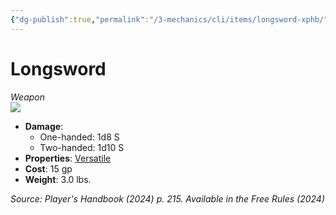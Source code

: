 ```yaml
---
{"dg-publish":true,"permalink":"/3-mechanics/cli/items/longsword-xphb/","tags":["ttrpg-cli/compendium/src/5e/xphb","ttrpg-cli/item/rarity/none","ttrpg-cli/item/weapon/martial","ttrpg-cli/item/weapon/melee"],"created":"2025-02-22T12:02:28.335-05:00","updated":"2025-02-24T21:42:02.546-05:00"}
---
```


# Longsword
*Weapon*  
![](3-Mechanics/CLI/items/img/longsword.webp#right)

- **Damage**:
  - One-handed: 1d8 S
  - Two-handed: 1d10 S
- **Properties**: [Versatile](3-Mechanics/CLI/rules/item-properties.md#Versatile)
- **Cost**: 15 gp
- **Weight**: 3.0 lbs.

*Source: Player's Handbook (2024) p. 215. Available in the Free Rules (2024)*